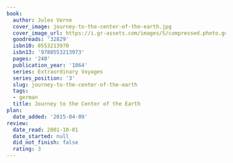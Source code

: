 ```yaml
---
book:
  author: Jules Verne
  cover_image: journey-to-the-center-of-the-earth.jpg
  cover_image_url: https://i.gr-assets.com/images/S/compressed.photo.goodreads.com/books/1389754903l/32829.jpg
  goodreads: '32829'
  isbn10: 0553213970
  isbn13: '9780553213973'
  pages: '240'
  publication_year: '1864'
  series: Extraordinary Voyages
  series_position: '3'
  slug: journey-to-the-center-of-the-earth
  tags:
  - german
  title: Journey to the Center of the Earth
plan:
  date_added: '2015-04-09'
review:
  date_read: 2001-10-01
  date_started: null
  did_not_finish: false
  rating: 3
---
```

